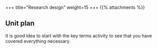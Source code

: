 +++
title="Research design"
weight=15
+++
{{% attachments %}}


## Unit plan
It is good idea to start with the key terms activity to see that you have covered everything necessary.